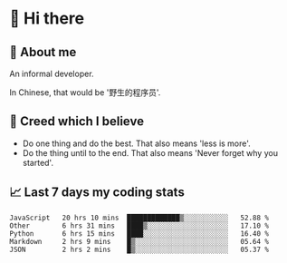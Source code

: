 # 👋 Hi there

## :speech_balloon: About me

An informal developer.

In Chinese, that would be '野生的程序员'.

## :see_no_evil: Creed which I believe

- Do one thing and do the best. That also means 'less is more'.
- Do the thing until to the end. That also means 'Never forget why you started'.

## :chart_with_upwards_trend: Last 7 days my coding stats

<!--START_SECTION:waka-->
```text
JavaScript   20 hrs 10 mins  █████████████▒░░░░░░░░░░░   52.88 % 
Other        6 hrs 31 mins   ████▒░░░░░░░░░░░░░░░░░░░░   17.10 % 
Python       6 hrs 15 mins   ████░░░░░░░░░░░░░░░░░░░░░   16.40 % 
Markdown     2 hrs 9 mins    █▒░░░░░░░░░░░░░░░░░░░░░░░   05.64 % 
JSON         2 hrs 2 mins    █▒░░░░░░░░░░░░░░░░░░░░░░░   05.37 % 
```
<!--END_SECTION:waka-->

